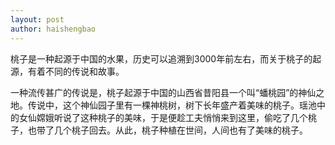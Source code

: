 ```yaml
---
layout: post
author: haishengbao
---
```


桃子是一种起源于中国的水果，历史可以追溯到3000年前左右，而关于桃子的起源，有着不同的传说和故事。

一种流传甚广的传说是，桃子起源于中国的山西省昔阳县一个叫“蟠桃园”的神仙之地。传说中，这个神仙园子里有一棵神桃树，树下长年盛产着美味的桃子。瑶池中的女仙嫦娥听说了这种桃子的美味，于是便趁工夫悄悄来到这里，偷吃了几个桃子，也带了几个桃子回去。从此，桃子种植在世间，人间也有了美味的桃子。
